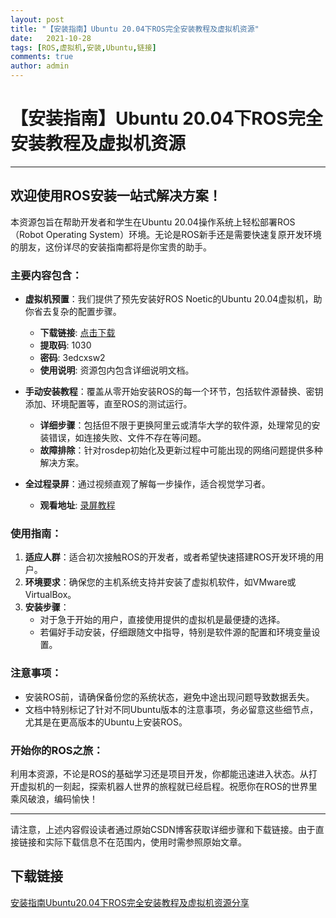 ```yaml
---
layout: post
title: "【安装指南】Ubuntu 20.04下ROS完全安装教程及虚拟机资源"
date:   2021-10-28
tags: [ROS,虚拟机,安装,Ubuntu,链接]
comments: true
author: admin
---
```

# 【安装指南】Ubuntu 20.04下ROS完全安装教程及虚拟机资源

---

## 欢迎使用ROS安装一站式解决方案！

本资源包旨在帮助开发者和学生在Ubuntu 20.04操作系统上轻松部署ROS（Robot Operating System）环境。无论是ROS新手还是需要快速复原开发环境的朋友，这份详尽的安装指南都将是你宝贵的助手。

### 主要内容包含：
- **虚拟机预置**：我们提供了预先安装好ROS Noetic的Ubuntu 20.04虚拟机，助你省去复杂的配置步骤。
    - **下载链接**: [点击下载](未直接提供，参照原文链接)
    - **提取码**: 1030
    - **密码**: 3edcxsw2
    - **使用说明**: 资源包内包含详细说明文档。

- **手动安装教程**：覆盖从零开始安装ROS的每一个环节，包括软件源替换、密钥添加、环境配置等，直至ROS的测试运行。
    - **详细步骤**：包括但不限于更换阿里云或清华大学的软件源，处理常见的安装错误，如连接失败、文件不存在等问题。
    - **故障排除**：针对rosdep初始化及更新过程中可能出现的网络问题提供多种解决方案。

- **全过程录屏**：通过视频直观了解每一步操作，适合视觉学习者。
    - **观看地址**: [录屏教程](未直接提供，参照原文链接)

### 使用指南：

1. **适应人群**：适合初次接触ROS的开发者，或者希望快速搭建ROS开发环境的用户。
2. **环境要求**：确保您的主机系统支持并安装了虚拟机软件，如VMware或VirtualBox。
3. **安装步骤**：
   - 对于急于开始的用户，直接使用提供的虚拟机是最便捷的选择。
   - 若偏好手动安装，仔细跟随文中指导，特别是软件源的配置和环境变量设置。
   
### 注意事项：
- 安装ROS前，请确保备份您的系统状态，避免中途出现问题导致数据丢失。
- 文档中特别标记了针对不同Ubuntu版本的注意事项，务必留意这些细节点，尤其是在更高版本的Ubuntu上安装ROS。

### 开始你的ROS之旅：
利用本资源，不论是ROS的基础学习还是项目开发，你都能迅速进入状态。从打开虚拟机的一刻起，探索机器人世界的旅程就已经启程。祝愿你在ROS的世界里乘风破浪，编码愉快！

---

请注意，上述内容假设读者通过原始CSDN博客获取详细步骤和下载链接。由于直接链接和实际下载信息不在范围内，使用时需参照原始文章。

## 下载链接

[安装指南Ubuntu20.04下ROS完全安装教程及虚拟机资源分享](https://pan.quark.cn/s/f3aa530c7b8b)